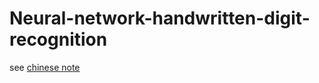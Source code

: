 # Neural-network-handwritten-digit-recognition
see [chinese note](https://blog.csdn.net/Mr_Cat123/article/details/84541173)
